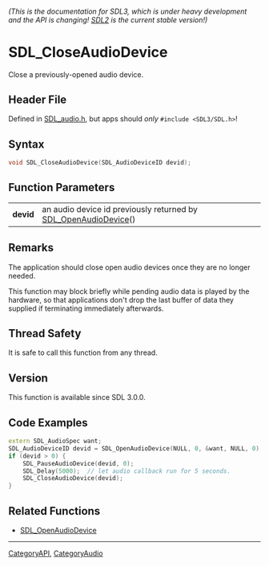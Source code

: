 ###### (This is the documentation for SDL3, which is under heavy development and the API is changing! [SDL2](https://wiki.libsdl.org/SDL2/) is the current stable version!)
# SDL_CloseAudioDevice

Close a previously-opened audio device.

## Header File

Defined in [SDL_audio.h](https://github.com/libsdl-org/SDL/blob/main/include/SDL3/SDL_audio.h), but apps should _only_ `#include <SDL3/SDL.h>`!

## Syntax

```c
void SDL_CloseAudioDevice(SDL_AudioDeviceID devid);

```

## Function Parameters

|               |                                                                                        |
| ------------- | -------------------------------------------------------------------------------------- |
| **devid**     | an audio device id previously returned by [SDL_OpenAudioDevice](SDL_OpenAudioDevice)() |

## Remarks

The application should close open audio devices once they are no longer
needed.

This function may block briefly while pending audio data is played by the
hardware, so that applications don't drop the last buffer of data they
supplied if terminating immediately afterwards.

## Thread Safety

It is safe to call this function from any thread.

## Version

This function is available since SDL 3.0.0.

## Code Examples

```c++
extern SDL_AudioSpec want;
SDL_AudioDeviceID devid = SDL_OpenAudioDevice(NULL, 0, &want, NULL, 0);
if (devid > 0) {
    SDL_PauseAudioDevice(devid, 0);
    SDL_Delay(5000);  // let audio callback run for 5 seconds.
    SDL_CloseAudioDevice(devid);
}
```

## Related Functions

* [SDL_OpenAudioDevice](SDL_OpenAudioDevice)

----
[CategoryAPI](CategoryAPI), [CategoryAudio](CategoryAudio)


